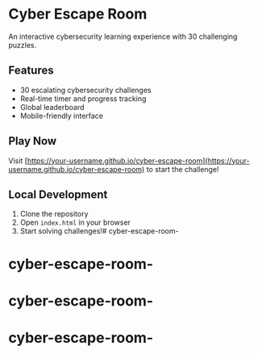 # Cyber Escape Room

An interactive cybersecurity learning experience with 30 challenging puzzles.

## Features
- 30 escalating cybersecurity challenges
- Real-time timer and progress tracking
- Global leaderboard
- Mobile-friendly interface

## Play Now
Visit [https://your-username.github.io/cyber-escape-room](https://your-username.github.io/cyber-escape-room) to start the challenge!

## Local Development
1. Clone the repository
2. Open `index.html` in your browser
3. Start solving challenges!# cyber-escape-room-
# cyber-escape-room-
# cyber-escape-room-
# cyber-escape-room-
